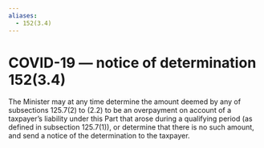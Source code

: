 ```yaml
---
aliases:
  - 152(3.4)
---
```

# COVID-19 — notice of determination 152(3.4) 
The Minister may at any time determine the amount deemed by any of subsections 125.7(2) to (2.2) to be an overpayment on account of a taxpayer’s liability under this Part that arose during a qualifying period (as defined in subsection 125.7(1)), or determine that there is no such amount, and send a notice of the determination to the taxpayer.